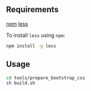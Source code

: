 ## Requirements

[npm](https://docs.npmjs.com/downloading-and-installing-node-js-and-npm)
[less](https://lesscss.org/)

To install `less` using `npm`:

```bash
npm install -g less
```

## Usage

```bash
cd tools/prepare_bootstrap_css
sh build.sh
```
